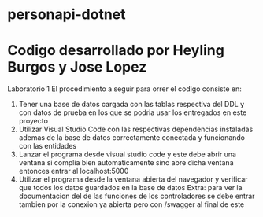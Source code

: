 # personapi-dotnet
# Codigo desarrollado por Heyling Burgos y Jose Lopez
Laboratorio 1
El procedimiento a seguir para orrer el codigo consiste en:
1. Tener una base de datos cargada con las tablas respectiva del DDL y con datos de prueba en los que se podria usar los entregados en este proyecto
2. Utilizar Visual Studio Code con las respectivas dependencias instaladas ademas de la base de datos correctamente conectada y funcionando con las entidades
3. Lanzar el programa desde visual studio code y este debe abrir una ventana si complia bien automaticamente sino abre dicha ventana entonces entrar al localhost:5000
4. Utilizar el programa desde la ventana abierta del navegador y verificar que todos los datos guardados en la base de datos
Extra: para ver la documentacion del de las funciones de los controladores se debe entrar tambien por la conexion ya abierta pero con /swagger al final de este